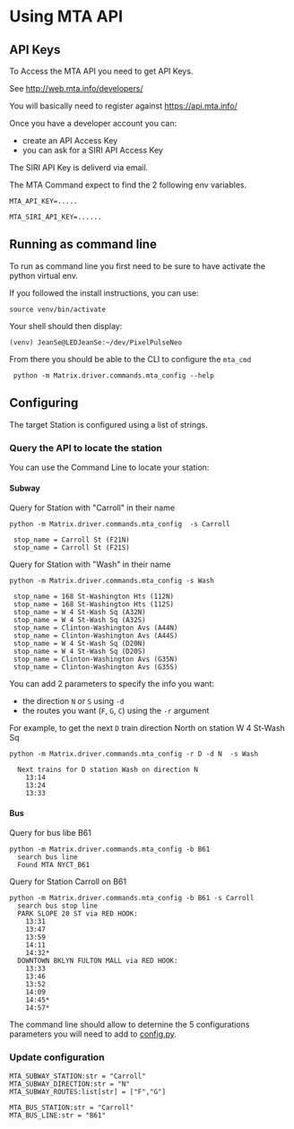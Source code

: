 # Using MTA API

## API Keys

To Access the MTA API you need to get API Keys.

See http://web.mta.info/developers/

You will basically need to register against https://api.mta.info/

Once you have a developer account you can:

 - create an API Access Key
 - you can ask for a SIRI API Access Key

The SIRI API Key is deliverd via email.

The MTA Command expect to find the 2 following env variables.

    MTA_API_KEY=.....

    MTA_SIRI_API_KEY=......

## Running as command line

To run as command line you first need to be sure to have activate the python virtual env.

If you followed the install instructions, you can use:

    source venv/bin/activate

Your shell should then display: 

    (venv) JeanSe@LEDJeanSe:~/dev/PixelPulseNeo 

From there you should be able to the CLI to configure the `mta_cmd`

     python -m Matrix.driver.commands.mta_config --help

## Configuring

The target Station is configured using a list of strings.

### Query the API to locate the station

You can use the Command Line to locate your station:

#### Subway 

Query for Station with "Carroll" in their name

    python -m Matrix.driver.commands.mta_config  -s Carroll

     stop_name = Carroll St (F21N)
     stop_name = Carroll St (F21S)

Query for Station with "Wash" in their name

    python -m Matrix.driver.commands.mta_config -s Wash

     stop_name = 168 St-Washington Hts (112N)
     stop_name = 168 St-Washington Hts (112S)
     stop_name = W 4 St-Wash Sq (A32N)
     stop_name = W 4 St-Wash Sq (A32S)
     stop_name = Clinton-Washington Avs (A44N)
     stop_name = Clinton-Washington Avs (A44S)
     stop_name = W 4 St-Wash Sq (D20N)
     stop_name = W 4 St-Wash Sq (D20S)
     stop_name = Clinton-Washington Avs (G35N)
     stop_name = Clinton-Washington Avs (G35S)

You can add 2 parameters to specify the info you want:

 - the direction `N` or `S` using `-d`
 - the routes you want (`F`, `G`, `C`) using the `-r` argument


For example, to get the next `D` train direction North on station W 4 St-Wash Sq

    python -m Matrix.driver.commands.mta_config -r D -d N  -s Wash

      Next trains for D station Wash on direction N
        13:14
        13:24
        13:33

#### Bus

Query for bus libe B61

    python -m Matrix.driver.commands.mta_config -b B61
      search bus line
      Found MTA NYCT_B61

Query for Station Carroll on B61

    python -m Matrix.driver.commands.mta_config -b B61 -s Carroll
      search bus stop line
      PARK SLOPE 20 ST via RED HOOK:
        13:31
        13:47
        13:59
        14:11
        14:32*
      DOWNTOWN BKLYN FULTON MALL via RED HOOK:
        13:33
        13:46
        13:52
        14:09
        14:45*
        14:57*

The command line should allow to deternine the 5 configurations parameters you will need to add to [config.py](../../../config.py).

### Update configuration


    MTA_SUBWAY_STATION:str = "Carroll"
    MTA_SUBWAY_DIRECTION:str = "N"
    MTA_SUBWAY_ROUTES:list[str] = ["F","G"]

    MTA_BUS_STATION:str = "Carroll"
    MTA_BUS_LINE:str = "B61"

